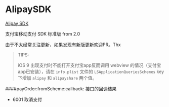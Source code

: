AlipaySDK
=========

[Alipay SDK](https://b.alipay.com/order/productDetail.htm?productId=2013080604609654&tabId=4#ps-tabinfo-hash)

支付宝移动支付 SDK 标准版 from 2.0

由于不太经常关注更新，如果发现有新版更新欢迎PR。Thx

> TIPS:
> 
>  iOS 9 出现支付时不能打开支付宝app反而调用 webview 的情况（支付宝app已安装），请在 `info.plist` 文件的 `LSApplicationQueriesSchemes` key 下增加 `alipay` 和 `alipayshare` 两个值。


####payOrder:fromScheme:callback: 接口的回调结果

- 6001 取消支付